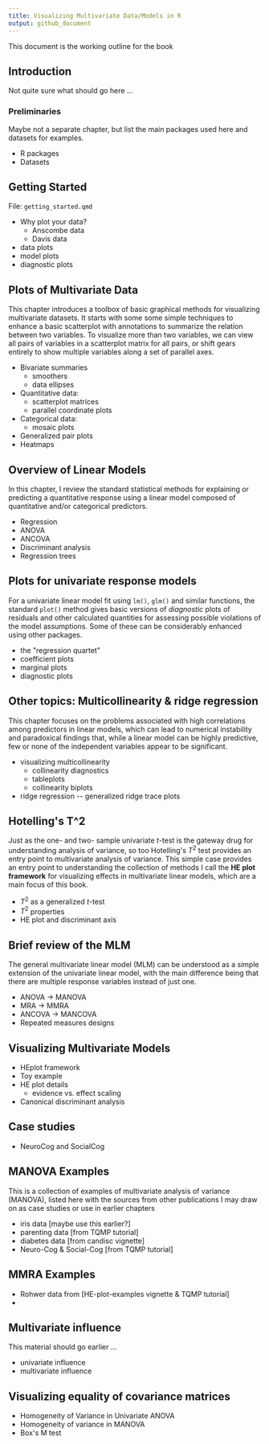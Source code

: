 ```yaml
---
title: Visualizing Multivariate Data/Models in R
output: github_document
---
```


This document is the working outline for the book

## Introduction

Not quite sure what should go here ...

### Preliminaries

Maybe not a separate chapter, but list the main packages used here and datasets for examples.

- R packages
- Datasets

## Getting Started

File: `getting_started.qmd`

- Why plot your data?
  - Anscombe data
  - Davis data
- data plots
- model plots
- diagnostic plots

## Plots of Multivariate Data

This chapter introduces a toolbox of basic graphical methods for visualizing multivariate datasets.
It starts with some some simple techniques to enhance a basic scatterplot with annotations to
summarize the relation between two variables. To visualize more than two variables, we can
view all pairs of variables in a scatterplot matrix for all pairs, or shift gears entirely
to show multiple variables along a set of parallel axes.

- Bivariate summaries
    - smoothers
    - data ellipses
- Quantitative data:
    - scatterplot matrices
    - parallel coordinate plots
- Categorical data:
    - mosaic plots
- Generalized pair plots
- Heatmaps

## Overview of Linear Models

In this chapter, I review the standard statistical methods for explaining or predicting a quantitative
response using a linear model composed of quantitative and/or categorical predictors.

- Regression
- ANOVA
- ANCOVA
-	Discriminant analysis
-	Regression trees

## Plots for univariate response models

For a univariate linear model fit using `lm()`, `glm()` and similar functions, the standard `plot()`
method gives basic versions of _diagnostic_ plots of residuals and other calculated quantities for assessing
possible violations of the model assumptions.
Some of these can be considerably enhanced using other packages.

- the "regression quartet"
- coefficient plots
- marginal plots
- diagnostic plots

## Other topics: Multicollinearity & ridge regression

This chapter focuses on the problems associated with high correlations among predictors in linear models,
which can lead to numerical instability and paradoxical findings that, while a linear model can be highly
predictive, few or none of the independent variables appear to be significant.

- visualizing multicollinearity
  - collinearity diagnostics
  - tableplots
  - collinearity biplots
- ridge regression -- generalized ridge trace plots

## Hotelling's T^2

Just as the one- and two- sample univariate $t$-test is the gateway drug for understanding
analysis of variance, so too Hotelling's $T^2$ test provides an entry point to multivariate analysis of variance. This simple case provides an entry point to understanding the collection of methods
I call the **HE plot framework** for visualizing effects in multivariate linear models, which
are a main focus of this book.

- $T^2$ as a generalized $t$-test
- $T^2$ properties
- HE plot and discriminant axis

## Brief review of the MLM

The general multivariate linear model (MLM) can be understood as a simple extension of the univariate linear model, with the main difference being that there are multiple response variables instead of just one.

- ANOVA -> MANOVA
- MRA -> MMRA
- ANCOVA -> MANCOVA
- Repeated measures designs

## Visualizing Multivariate Models

- HEplot framework
- Toy example
- HE plot details
  - evidence vs. effect scaling
- Canonical discriminant analysis

## Case studies

- NeuroCog and SocialCog

## MANOVA Examples

This is a collection of examples of multivariate analysis of variance (MANOVA), listed here with the sources
from other publications I may draw on as case studies or use in earlier chapters

- iris data [maybe use this earlier?]
- parenting data [from TQMP tutorial]
- diabetes data [from candisc vignette]
- Neuro-Cog & Social-Cog [from TQMP tutorial]

## MMRA Examples

- Rohwer data from [HE-plot-examples vignette & TQMP tutorial]
-   

## Multivariate influence

This material should go earlier ... 

- univariate influence
- multivariate influence

## Visualizing equality of covariance matrices

- Homogeneity of Variance in Univariate ANOVA
- Homogeneity of variance in MANOVA
- Box's M test

